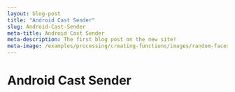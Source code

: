 ```yaml
---
layout: blog-post
title: "Android Cast Sender"
slug: Android-Cast-Sender
meta-title: Android Cast Sender
meta-description: The first blog post on the new site!
meta-image: /examples/processing/creating-functions/images/random-faces-2.png
---
```


# Android Cast Sender